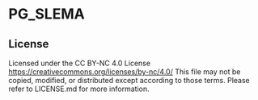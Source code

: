 # PG_SLEMA


## License

Licensed under the CC BY-NC 4.0 License https://creativecommons.org/licenses/by-nc/4.0/ 
This file may not be copied, modified, or distributed except according to those terms.
Please refer to LICENSE.md for more information.

